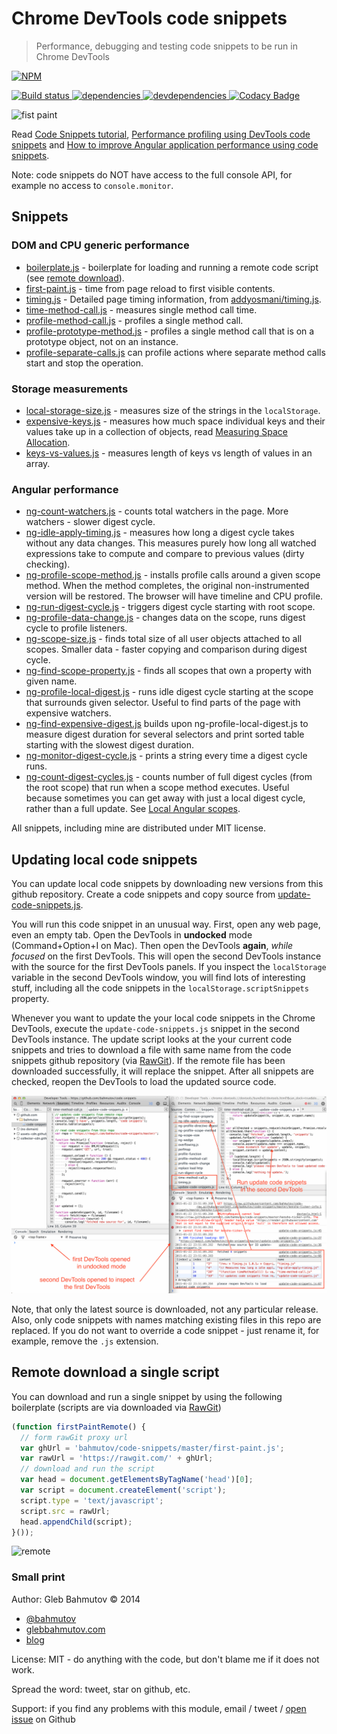 # Chrome DevTools code snippets

> Performance, debugging and testing code snippets to be run in Chrome DevTools

[![NPM][code-snippets-icon] ][code-snippets-url]

[![Build status][code-snippets-ci-image] ][code-snippets-ci-url]
[![dependencies][code-snippets-dependencies-image] ][code-snippets-dependencies-url]
[![devdependencies][code-snippets-devdependencies-image] ][code-snippets-devdependencies-url]
[![Codacy Badge][code-snippets-codacy-image] ][code-snippets-codacy-url]

[code-snippets-icon]: https://nodei.co/npm/code-snippets.png?downloads=true
[code-snippets-url]: https://npmjs.org/package/code-snippets
[code-snippets-ci-image]: https://travis-ci.org/bahmutov/code-snippets.png?branch=master
[code-snippets-ci-url]: https://travis-ci.org/bahmutov/code-snippets
[code-snippets-dependencies-image]: https://david-dm.org/bahmutov/code-snippets.png
[code-snippets-dependencies-url]: https://david-dm.org/bahmutov/code-snippets
[code-snippets-devdependencies-image]: https://david-dm.org/bahmutov/code-snippets/dev-status.png
[code-snippets-devdependencies-url]: https://david-dm.org/bahmutov/code-snippets#info=devDependencies
[code-snippets-codacy-image]: https://www.codacy.com/project/badge/99acaf40b1f1483c80016eb31fbaef49
[code-snippets-codacy-url]: https://www.codacy.com/public/bahmutov/code-snippets.git

![fist paint](https://raw.githubusercontent.com/bahmutov/code-snippets/master/first-paint-code-snippet.png)

Read [Code Snippets tutorial][1],
[Performance profiling using DevTools code snippets][2] and
[How to improve Angular application performance using code snippets][3].

Note: code snippets do NOT have access to the full console API, for example no access to 
`console.monitor`.

## Snippets

### DOM and CPU generic performance

* [boilerplate.js](boilerplate.js) - boilerplate for loading and running a remote code script 
(see [remote download](#remote-download)).
* [first-paint.js](first-paint.js) - time from page reload to first visible contents.
* [timing.js](timing.js) - Detailed page timing information, 
from [addyosmani/timing.js](https://github.com/addyosmani/timing.js).
* [time-method-call.js](time-method-call.js) - measures single method call time.
* [profile-method-call.js](profile-method-call.js) - profiles a single method call.
* [profile-prototype-method.js](profile-prototype-method.js) - profiles a single method call 
that is on a prototype object, not on an instance.
* [profile-separate-calls.js](profile-separate-calls.js) can profile actions where separate
method calls start and stop the operation.

### Storage measurements

* [local-storage-size.js](local-storage-size.js) - measures size of the strings in the `localStorage`.
* [expensive-keys.js](expensive-keys.js) - measures how much space individual keys and their values
take up in a collection of objects, read [Measuring Space Allocation][measure].
* [keys-vs-values.js](keys-vs-values.js) - measures length of keys vs length of values in an array.

### Angular performance

* [ng-count-watchers.js](ng-count-watchers.js) - counts total watchers in the page. 
More watchers - slower digest cycle.
* [ng-idle-apply-timing.js](ng-idle-apply-timing.js) - measures how long a digest cycle takes without 
any data changes. This measures purely how long all watched expressions take to compute and compare
to previous values (dirty checking).
* [ng-profile-scope-method.js](ng-profile-scope-method.js) - installs profile calls around a given
scope method. When the method completes, the original non-instrumented version will be restored.
The browser will have timeline and CPU profile.
* [ng-run-digest-cycle.js](ng-run-digest-cycle.js) - triggers digest cycle starting with root scope.
* [ng-profile-data-change.js](ng-profile-data-change.js) - changes data on the scope, runs digest cycle
to profile listeners.
* [ng-scope-size.js](ng-scope-size.js) - finds total size of all user objects attached to all scopes.
Smaller data - faster copying and comparison during digest cycle.
* [ng-find-scope-property.js](ng-find-scope-property.js) - finds all scopes that own a property
with given name.
* [ng-profile-local-digest.js](ng-profile-local-digest.js) - runs idle digest cycle starting at the scope
that surrounds given selector. Useful to find parts of the page with expensive watchers.
* [ng-find-expensive-digest.js](ng-find-expensive-digest.js) builds upon ng-profile-local-digest.js to measure
digest duration for several selectors and print sorted table starting with the slowest digest duration.
* [ng-monitor-digest-cycle.js](ng-monitor-digest-cycle.js) - prints a string every time a digest cycle runs.
* [ng-count-digest-cycles.js](ng-count-digest-cycles.js) - counts number of full digest cycles (from the root scope)
that run when a scope method executes. Useful because sometimes you can get away with just a local digest
cycle, rather than a full update. See [Local Angular scopes](http://glebbahmutov.com/blog/local-angular-scopes/).

All snippets, including mine are distributed under MIT license.

## Updating local code snippets

You can update local code snippets by downloading new versions from this github repository.
Create a code snippets and copy source from [update-code-snippets.js](update-code-snippets.js). 

You will run this code snippet in an unusual way. First, open any web page, even an empty tab.
Open the DevTools in **undocked** mode (Command+Option+I on Mac). Then open the DevTools **again**, 
*while focused* on the first DevTools. This will open the second DevTools instance with the source for the
first DevTools panels. If you inspect the `localStorage` variable in the second DevTools window, you will
find lots of interesting stuff, including all the code snippets in the `localStorage.scriptSnippets` property.

Whenever you want to update the your local code snippets in the Chrome DevTools, execute the `update-code-snippets.js`
snippet in the second DevTools instance. The update script looks at the your current code snippets and 
tries to download a file with same name from the code snippets github repository (via [RawGit][RawGit]). 
If the remote file has been downloaded successfully, it will replace the snippet. 
After all snippets are checked, reopen the DevTools to load the updated source code.

![update code snippets](images/update-code-snippets.png)

Note, that only the latest source is downloaded, not any particular release.
Also, only code snippets with names matching existing files in this repo are replaced. If you do not
want to override a code snippet - just rename it, for example, remove the `.js` extension.

## Remote download a single script

You can download and run a single snippet by using the following boilerplate 
(scripts are via downloaded via [RawGit][RawGit])

```js
(function firstPaintRemote() {
  // form rawGit proxy url
  var ghUrl = 'bahmutov/code-snippets/master/first-paint.js';
  var rawUrl = 'https://rawgit.com/' + ghUrl;
  // download and run the script
  var head = document.getElementsByTagName('head')[0];
  var script = document.createElement('script');
  script.type = 'text/javascript';
  script.src = rawUrl;
  head.appendChild(script);
}());
```

![remote](https://raw.githubusercontent.com/bahmutov/code-snippets/master/first-paint-code-snippet-remote.png)

### Small print

Author: Gleb Bahmutov &copy; 2014

* [@bahmutov](https://twitter.com/bahmutov)
* [glebbahmutov.com](http://glebbahmutov.com)
* [blog](http://glebbahmutov.com/blog/)

License: MIT - do anything with the code, but don't blame me if it does not work.

Spread the word: tweet, star on github, etc.

Support: if you find any problems with this module, email / tweet /
[open issue](https://github.com/bahmutov/code-snippets/issues?state=open) on Github

[1]: http://glebbahmutov.com/blog/chrome-dev-tools-code-snippets/
[2]: http://glebbahmutov.com/blog/performance-profiling-using-devtools-code-snippets/
[3]: http://glebbahmutov.com/blog/improving-angular-web-app-performance-example/
[measure]: http://glebbahmutov.com/blog/measure-space-allocation/
[RawGit]: https://rawgit.com/

